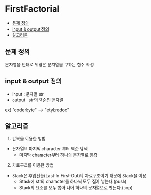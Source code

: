 FirstFactorial
===========================================

<!-- TOC -->

- [문제 정의](#문제-정의)
- [input & output 정의](#input--output-정의)
- [알고리즘](#알고리즘)

<!-- /TOC -->

## 문제 정의
문자열을 반대로 뒤집은 문자열을 구하는 함수 작성

## input & output 정의
- input : 문자열 str
- output : str의 역순인 문자열

ex) "coderbyte" --> "etybredoc"

## 알고리즘

1. 반복을 이용한 방법
- 문자열의 마지막 character 부터 역순 탐색
    - 마지막 character부터 하나의 문자열로 통합

2. 자료구조를 이용한 방법
- Stack은 후입선출(Last-In First-Out)의 자료구조이기 때문에 Stack을 이용
    - Stack에 str의 character를 하나씩 모두 집어 넣는다.(push)
    - Stack의 요소를 모두 뽑아 내어 하나의 문자열으로 만든다.(pop)
